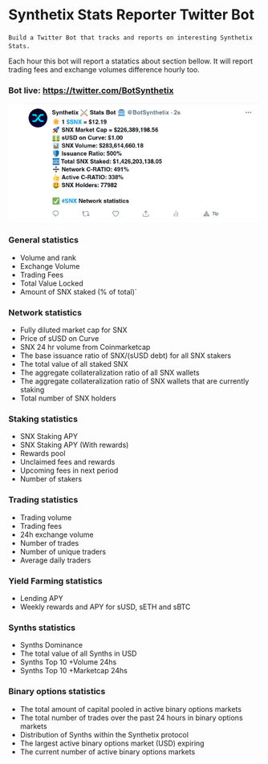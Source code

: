 # Synthetix Stats Reporter Twitter Bot

`Build a Twitter Bot that tracks and reports on interesting Synthetix Stats.`

Each hour this bot will report a statatics about section bellow.
It will report trading fees and exchange volumes difference hourly too.
### Bot live: https://twitter.com/BotSynthetix

![network stats](bot_stats.png)

### General statistics

- Volume and rank
- Exchange Volume
- Trading Fees
- Total Value Locked
- Amount of SNX staked (% of total)`

### Network statistics

- Fully diluted market cap for SNX
- Price of sUSD on Curve
- SNX 24 hr volume from Coinmarketcap
- The base issuance ratio of SNX/(sUSD debt) for all SNX stakers
- The total value of all staked SNX
- The aggregate collateralization ratio of all SNX wallets
- The aggregate collateralization ratio of SNX wallets that are currently staking
- Total number of SNX holders


### Staking statistics

- SNX Staking APY
- SNX Staking APY (With rewards)
- Rewards pool
- Unclaimed fees and rewards
- Upcoming fees in next period
- Number of stakers

### Trading statistics

- Trading volume
- Trading fees
- 24h exchange volume
- Number of trades
- Number of unique traders
- Average daily traders

### Yield Farming statistics

- Lending APY
- Weekly rewards and APY for sUSD, sETH and sBTC


### Synths statistics

- Synths Dominance
- The total value of all Synths in USD
- Synths Top 10 +Volume 24hs
- Synths Top 10 +Marketcap 24hs

### Binary options statistics

- The total amount of capital pooled in active binary options markets
- The total number of trades over the past 24 hours in binary options markets
- Distribution of Synths within the Synthetix protocol
- The largest active binary options market (USD) expiring
- The current number of active binary options markets
